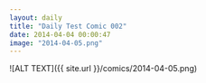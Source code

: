 ```yaml
---
layout: daily
title: "Daily Test Comic 002"
date: 2014-04-04 00:00:47
image: "2014-04-05.png"
---
```

![ALT TEXT]({{ site.url }}/comics/2014-04-05.png)
